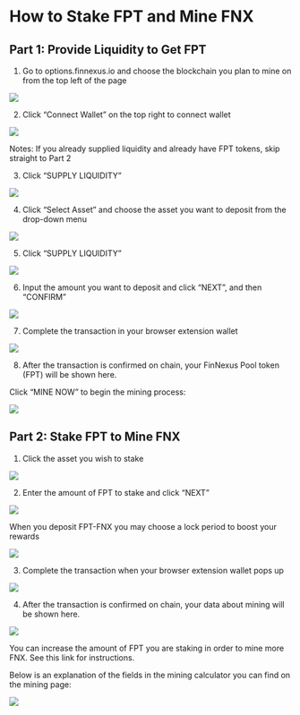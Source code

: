 
# How to Stake FPT and Mine FNX 

## Part 1: Provide Liquidity to Get FPT

1) Go to options.finnexus.io and choose the blockchain you plan to mine on from the top left of the page  

  ![](https://cdn-images-1.medium.com/max/2000/1*8LFbCTqI01W4iG1IOujW9A.png)  

2) Click “Connect Wallet” on the top right to connect wallet  

  ![](https://cdn-images-1.medium.com/max/2000/1*v9kP8MeQfzZ22f4OGLdp8A.png)  



Notes: If you already supplied liquidity and already have FPT tokens, skip straight to Part 2

3) Click “SUPPLY LIQUIDITY”

![](https://cdn-images-1.medium.com/max/2000/1*EoeAOdd1pBPo7RtLZHehFA.png)



4) Click “Select Asset” and choose the asset you want to deposit from the drop-down menu

![](https://cdn-images-1.medium.com/max/2000/1*-aP0F_LjmvMYUbw5pcJQ7g.png)


5) Click “SUPPLY LIQUIDITY”

![](https://cdn-images-1.medium.com/max/2000/1*NOi2RtVrOw0iKYDEK2H7AA.png)


6) Input the amount you want to deposit and click “NEXT”, and then “CONFIRM”

![](https://cdn-images-1.medium.com/max/2566/1*BdeSRg1VQZ6dEk9LvdtHKA.png)


7) Complete the transaction in your browser extension wallet

![](https://cdn-images-1.medium.com/max/2000/1*001FnG1yMkGubC9EOU6JCQ.png)

8) After the transaction is confirmed on chain, your FinNexus Pool token (FPT) will be shown here.

Click “MINE NOW” to begin the mining process:


![](https://cdn-images-1.medium.com/max/2000/1*3BMeZ9NMsxkDTupyUPoHzQ.png)

## Part 2: Stake FPT to Mine FNX

1) Click the asset you wish to stake

![](https://cdn-images-1.medium.com/max/2000/1*El20dOSUI0GAjfhoXxvOww.png)

2) Enter the amount of FPT to stake and click “NEXT”

![](https://cdn-images-1.medium.com/max/2098/1*2alWetIu71mg3-x3I9SkkQ.png)



When you deposit FPT-FNX you may choose a lock period to boost your rewards

![](https://cdn-images-1.medium.com/max/2000/1*mi0GSp_V_hRlMz9UJ8HmpQ.png)

3) Complete the transaction when your browser extension wallet pops up

![](https://cdn-images-1.medium.com/max/2000/1*001FnG1yMkGubC9EOU6JCQ.png)

4) After the transaction is confirmed on chain, your data about mining will be shown here.

![](https://cdn-images-1.medium.com/max/2000/1*cVy5KEGSfzn-N73jv5fkYQ.png)

You can increase the amount of FPT you are staking in order to mine more FNX. See this link for instructions.

Below is an explanation of the fields in the mining calculator you can find on the mining page:

![](https://cdn-images-1.medium.com/max/2272/1*bHKDCyrBo0gKwfsYbFEU7Q.png)


